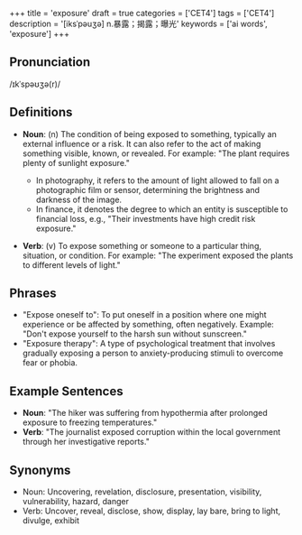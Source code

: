 +++
title = 'exposure'
draft = true
categories = ['CET4']
tags = ['CET4']
description = '[iksˈpəuʒə] n.暴露；揭露；曝光'
keywords = ['ai words', 'exposure']
+++

## Pronunciation
/ɪkˈspəʊʒə(r)/

## Definitions
- **Noun**: (n) The condition of being exposed to something, typically an external influence or a risk. It can also refer to the act of making something visible, known, or revealed. For example: "The plant requires plenty of sunlight exposure."
  - In photography, it refers to the amount of light allowed to fall on a photographic film or sensor, determining the brightness and darkness of the image.
  - In finance, it denotes the degree to which an entity is susceptible to financial loss, e.g., "Their investments have high credit risk exposure."
  
- **Verb**: (v) To expose something or someone to a particular thing, situation, or condition. For example: "The experiment exposed the plants to different levels of light."

## Phrases
- "Expose oneself to": To put oneself in a position where one might experience or be affected by something, often negatively. Example: "Don't expose yourself to the harsh sun without sunscreen."
- "Exposure therapy": A type of psychological treatment that involves gradually exposing a person to anxiety-producing stimuli to overcome fear or phobia.
  
## Example Sentences
- **Noun**: "The hiker was suffering from hypothermia after prolonged exposure to freezing temperatures."
- **Verb**: "The journalist exposed corruption within the local government through her investigative reports."

## Synonyms
- Noun: Uncovering, revelation, disclosure, presentation, visibility, vulnerability, hazard, danger
- Verb: Uncover, reveal, disclose, show, display, lay bare, bring to light, divulge, exhibit
